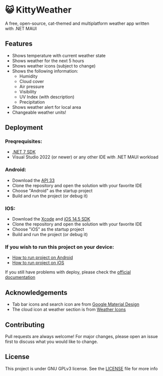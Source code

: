 # 😺 KittyWeather

A free, open-source, cat-themed and multiplatform weather app written with .NET MAUI

## Features

- Shows temperature with current weather state
- Shows weather for the next 5 hours
- Shows weather icons (subject to change)
- Shows the following information:
  - Humidity
  - Cloud cover
  - Air pressure
  - Visibility
  - UV Index (with description)
  - Precipitation
- Shows weather alert for local area
- Changeable weather units!

## Deployment

### Preqrequisites:
- [.NET 7 SDK](https://dotnet.microsoft.com/download/dotnet/7.0)
- Visual Studio 2022 (or newer) or any other IDE with .NET MAUI workload

### Android:
- Download the [API 33](https://developer.android.com/studio)
- Clone the repository and open the solution with your favorite IDE
- Choose "Android" as the startup project
- Build and run the project (or debug it)

### IOS:
- Download the [Xcode](https://developer.apple.com/xcode/) and [iOS 14.5 SDK](https://developer.apple.com/download/more/?=xcode%2012.5)
- Clone the repository and open the solution with your favorite IDE
- Choose "iOS" as the startup project
- Build and run the project (or debug it)

### If you wish to run this project on your device:
- [How to run project on Android](https://learn.microsoft.com/en-us/dotnet/maui/android/device/setup)
- [How to run project on iOS](https://learn.microsoft.com/en-us/dotnet/maui/ios/pair-to-mac)

If you still have problems with deploy, please check the [official documentation](https://learn.microsoft.com/en-us/dotnet/maui/deployment/)

## Acknowledgements

- Tab bar icons and search icon are from [Google Material Design](https://material.io/resources/icons/?style=baseline)
- The cloud icon at weather section is from [Weather Icons](https://erikflowers.github.io/weather-icons/)

## Contributing
Pull requests are always welcome! For major changes, please open an issue first to discuss what you would like to change.

## License
This project is under GNU GPLv3 license. See the [LICENSE](LICENSE) file for more info
